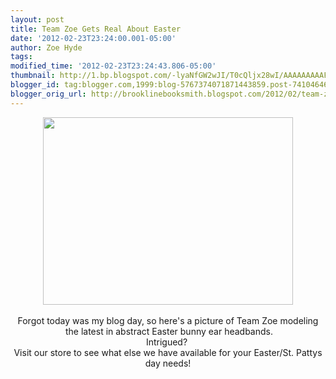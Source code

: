 ```yaml
---
layout: post
title: Team Zoe Gets Real About Easter
date: '2012-02-23T23:24:00.001-05:00'
author: Zoe Hyde
tags: 
modified_time: '2012-02-23T23:24:43.806-05:00'
thumbnail: http://1.bp.blogspot.com/-lyaNfGW2wJI/T0cQljx28wI/AAAAAAAAAFw/kaHSWetJV-4/s72-c/IMG_0014.JPG
blogger_id: tag:blogger.com,1999:blog-5767374071871443859.post-7410464655178410570
blogger_orig_url: http://brooklinebooksmith.blogspot.com/2012/02/team-zoe-gets-real-about-easter.html
---
```


<div class="separator" style="clear: both; text-align: center;"><a href="http://1.bp.blogspot.com/-lyaNfGW2wJI/T0cQljx28wI/AAAAAAAAAFw/kaHSWetJV-4/s1600/IMG_0014.JPG" imageanchor="1" style="margin-left: 1em; margin-right: 1em;"><img border="0" height="300" src="http://1.bp.blogspot.com/-lyaNfGW2wJI/T0cQljx28wI/AAAAAAAAAFw/kaHSWetJV-4/s400/IMG_0014.JPG" width="400" /></a></div><div class="separator" style="clear: both; text-align: center;"><br /></div><div class="separator" style="clear: both; text-align: center;">Forgot today was my blog day, so here's a picture of Team Zoe modeling</div><div class="separator" style="clear: both; text-align: center;">&nbsp;the latest in abstract Easter bunny ear headbands.</div><div class="separator" style="clear: both; text-align: center;">Intrigued?&nbsp;</div><div class="separator" style="clear: both; text-align: center;">Visit our store to see what else we have available for your Easter/St. Pattys day needs!</div><br />